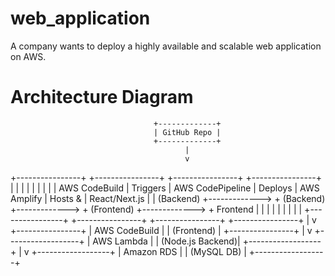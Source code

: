 # web_application
A company wants to deploy a highly available and scalable web application on AWS.

# Architecture Diagram
                                    +-------------+
                                    | GitHub Repo |
                                    +-------------+
                                           |
                                           v
+----------------+               +----------------+               +----------------+               +----------------+
|                |               |                |               |                |               |                |
|  AWS CodeBuild |   Triggers    | AWS CodePipeline |   Deploys   |   AWS Amplify  |   Hosts &    |  React/Next.js |
|   (Backend)    +-------------> +  (Backend)    +-------------> +   (Frontend)   +-------------> +   Frontend     |
|                |               |                |               |                |               |                |
+----------------+               +----------------+               +----------------+               +----------------+
                                           |
                                           v
                                    +----------------+
                                    |  AWS CodeBuild |
                                    |    (Frontend)  |
                                    +----------------+
                                           |
                                           v
                                  +------------------+
                                  |    AWS Lambda    |
                                  | (Node.js Backend)|
                                  +------------------+
                                           |
                                           v
                                  +------------------+
                                  |   Amazon RDS     |
                                  |   (MySQL DB)     |
                                  +------------------+
